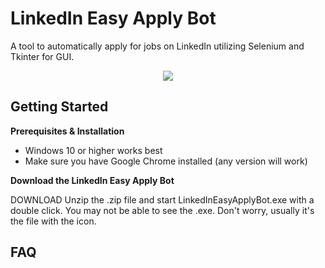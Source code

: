 # LinkedIn Easy Apply Bot

A tool to automatically apply for jobs on LinkedIn utilizing Selenium and Tkinter for GUI.

<p align="center">
  <img src="![172074744-668d3c77-5c52-4110-a4db-42b388300995](https://user-images.githubusercontent.com/66499256/172075453-89d06f83-fdd0-487e-a2eb-543b47fc3b09.png)" />
</p>


## Getting Started
**Prerequisites & Installation**
- Windows 10 or higher works best
- Make sure you have Google Chrome installed (any version will work)

**Download the LinkedIn Easy Apply Bot**

DOWNLOAD Unzip the .zip file and start LinkedInEasyApplyBot.exe with a double click. You may not be able to see the .exe. Don't worry, usually it's the file with the icon.

## FAQ


